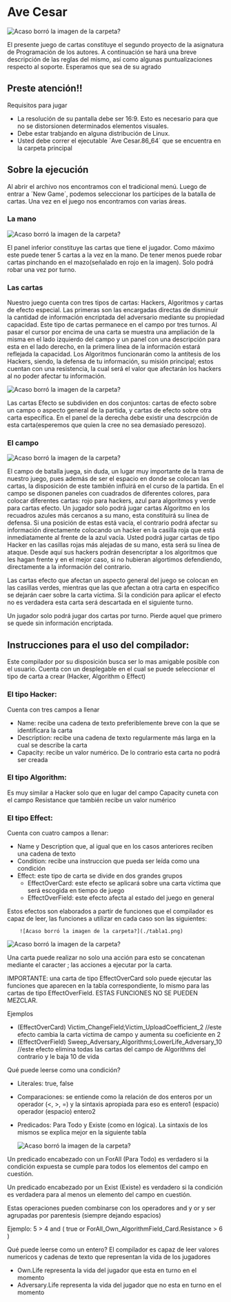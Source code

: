 # Ave Cesar

![Acaso borró la imagen de la carpeta?](./Game.png)

El presente juego de cartas constituye el segundo proyecto de la asignatura de Programación de los autores. A continuación se hará una breve descripción de las reglas del mismo, así como algunas puntualizaciones respecto al soporte. Esperamos que sea de su agrado

## Preste atención!!

Requisitos para jugar
* La resolución de su pantalla debe ser 16:9. Esto es necesario para que no se distorsionen determinados elementos visuales.
* Debe estar trabjando en alguna distribución de Linux.
* Usted debe correr el ejecutable ´Ave Cesar.86_64´ que se encuentra en la carpeta principal


## Sobre la ejecución

Al abrir el archivo nos encontramos con el tradicional menú. Luego de entrar a ´New Game´, podemos seleccionar los partícipes de la batalla de cartas.
Una vez en el juego nos encontramos con varias áreas.

### La mano

![Acaso borró la imagen de la carpeta?](./Hand.png)

El panel inferior constituye las cartas que tiene el jugador. Como máximo este puede tener 5 cartas a la vez en la mano. De tener menos puede robar cartas pinchando en el mazo(señalado en rojo en la imagen). Solo podrá robar una vez por turno.

### Las cartas

Nuestro juego cuenta con tres tipos de cartas: Hackers, Algoritmos y cartas de efecto especial. Las primeras son las encargadas directas de disminuir la cantidad de información encriptada del adversario mediante su propiedad capacidad. Este tipo de cartas permanece en el campo por tres turnos. Al pasar el cursor por encima de una carta se muestra una ampliación de la misma en el lado izquierdo del campo y un panel con una descripción para esta en el lado derecho, en la primera línea de la información estará reflejada la capacidad. Los Algoritmos funcionarán como la antítesis de los Hackers, siendo, la defensa de tu información, su misión principal; estos cuentan con una resistencia, la cual será el valor que afectarán los hackers al no poder afectar tu información.

![Acaso borró la imagen de la carpeta?](./Description.png)

Las cartas Efecto se subdividen en dos conjuntos: cartas de efecto sobre un campo o aspecto general de la partida, y cartas de efecto sobre otra carta específica. En el panel de la derecha debe existir una descrpción de esta carta(esperemos que quien la cree no sea demasiado peresozo).

### El campo

![Acaso borró la imagen de la carpeta?](./Field.png)

 El campo de batalla juega, sin duda, un lugar muy importante de la trama de nuestro juego, pues además de ser el espacio en donde se colocan las cartas, la disposición de este también influirá en el curso de la partida.
 En el campo se disponen paneles con cuadrados de diferentes colores, para colocar diferentes cartas: rojo para hackers, azul para algoritmos y verde para cartas efecto.
 Un jugador solo podrá jugar cartas Algoritmo en los recuadros azules más cercanos a su mano, esta constituirá su línea de defensa. Si una posición de estas está vacía, el contrario podrá afectar su información directamente colocando un hacker en la casilla roja que está inmediatamente al frente de la azul vacía.
 Usted podrá jugar cartas de tipo Hacker en las casillas rojas más alejadas de su mano, esta será su línea de ataque. Desde aquí sus hackers podrán desencriptar a los algoritmos que les hagan frente y en el mejor caso, si no hubieran algortimos defendiendo, directamente a la información del contrario.
 
 Las cartas efecto que afectan un aspecto general del juego se colocan en las casillas verdes, mientras que las que afectan a otra carta en específico se dejarán caer sobre la carta víctima. Si la condición para aplicar el efecto no es verdadera esta carta será descartada en el siguiente turno.

 Un jugador solo podrá jugar dos cartas por turno. Pierde aquel que primero se quede sin información encriptada.

## Instrucciones para el uso del compilador:

Este compilador por su disposición busca ser lo mas amigable posible con el usuario. Cuenta con un desplegable en el cual se puede seleccionar el tipo de carta a crear (Hacker, Algorithm o Effect)

### El tipo Hacker:
Cuenta con tres campos a llenar
* Name: recibe una cadena de texto preferiblemente breve con la que se identificara la carta
* Description: recibe una cadena de texto regularmente más larga en la cual se describe la carta
* Capacity: recibe un valor numérico. De lo contrario esta carta no podrá ser creada

### El tipo Algorithm:
Es muy similar a Hacker solo que en lugar del campo Capacity cuneta con el campo Resistance que también recibe un valor numérico

### El tipo Effect:
Cuenta con cuatro campos a llenar:
* Name y Description que, al igual que en los casos anteriores reciben una cadena de texto
* Condition: recibe una instruccion que pueda ser leída como una condición
* Effect: este tipo de carta se divide en dos grandes grupos
  * EffectOverCard: este efecto se aplicará sobre una carta víctima que será escogida en tiempo de juego
  * EffectOverField: este efecto afecta al estado del juego en general

Estos efectos son elaborados a partir de funciones que el compilador es capaz de leer,
las funciones a utilizar en cada caso son las siguientes:

        ![Acaso borró la imagen de la carpeta?](./tabla1.png)
  ![Acaso borró la imagen de la carpeta?](./tabla2.png)

Una carta puede realizar no solo una acción para esto se concatenan mediante el caracter ; las acciones a ejecutar por la carta.

IMPORTANTE: una carta de tipo EffectOverCard solo puede ejecutar las funciones que aparecen en la tabla correspondiente, lo mismo para las cartas de tipo EffectOverField. ESTAS FUNCIONES NO SE PUEDEN MEZCLAR.

Ejemplos
 * (EffectOverCard) Victim_ChangeField;Victim_UploadCoefficient_2  //este efecto cambia la carta víctima de campo y aumenta su coeficiente en 2
 * (EffectOverField) Sweep_Adversary_Algorithms;LowerLife_Adversary_10  //este efecto elimina todas las cartas del campo de Algorithms del contrario y le baja 10 de vida

Qué puede leerse como una condición?
* Literales: true, false 
* Comparaciones: se entiende como la relación de dos enteros por un operador (<, >, =) y la sintaxis apropiada para eso es entero1 (espacio) operador (espacio) entero2
* Predicados: Para Todo y Existe (como en lógica). La sintaxis de los mismos se explica mejor en la siguiente tabla

    ![Acaso borró la imagen de la carpeta?](./tabla3.png)

Un predicado encabezado con un ForAll (Para Todo) es verdadero si la condición expuesta se cumple para todos los elementos del campo en cuestión.

Un predicado encabezado por un Exist (Existe) es verdadero si la condición es verdadera para al menos un elemento del campo en cuestión.

Estas operaciones pueden combinarse con los operadores and y or y ser agrupadas por parentesis (siempre dejando espacios)

Ejemplo:
5 > 4 and ( true or ForAll_Own_AlgorithmField_Card.Resistance > 6 )

Qué puede leerse como un entero?
El compilador es capaz de leer valores numericos y cadenas de texto que representan la vida de los jugadores
* Own.Life representa la vida del jugador que esta en turno en el momento
* Adversary.Life representa la vida del jugador que no esta en turno en el momento
